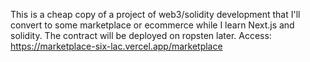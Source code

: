 This is a cheap copy of a project of web3/solidity development that I'll convert to some marketplace or ecommerce while I learn Next.js and solidity.
The contract will be deployed on ropsten later.
Access: https://marketplace-six-lac.vercel.app/marketplace
